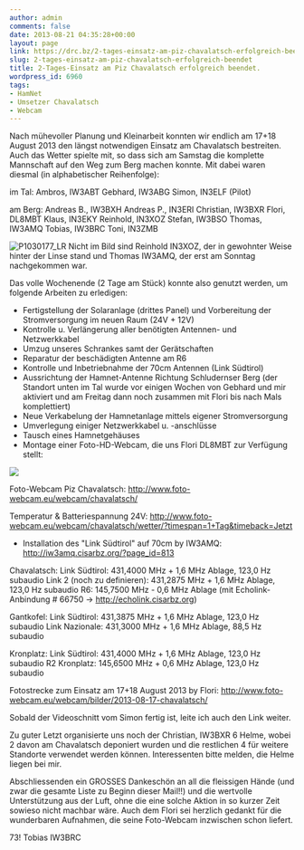 ```yaml
---
author: admin
comments: false
date: 2013-08-21 04:35:28+00:00
layout: page
link: https://drc.bz/2-tages-einsatz-am-piz-chavalatsch-erfolgreich-beendet/
slug: 2-tages-einsatz-am-piz-chavalatsch-erfolgreich-beendet
title: 2-Tages-Einsatz am Piz Chavalatsch erfolgreich beendet.
wordpress_id: 6960
tags:
- HamNet
- Umsetzer Chavalatsch
- Webcam
---
```


Nach mühevoller Planung und Kleinarbeit konnten wir endlich am 17+18 August 2013 den längst notwendigen Einsatz am Chavalatsch bestreiten.
Auch das Wetter spielte mit, so dass sich am Samstag die komplette Mannschaft auf den Weg zum Berg machen konnte.
Mit dabei waren diesmal (in alphabetischer Reihenfolge):

im Tal:
Ambros, IW3ABT
Gebhard, IW3ABG
Simon, IN3ELF (Pilot)

am Berg:
Andreas B., IW3BXH
Andreas P., IN3ERI
Christian, IW3BXR
Flori, DL8MBT
Klaus, IN3EKY
Reinhold, IN3XOZ
Stefan, IW3BSO
Thomas, IW3AMQ
Tobias, IW3BRC
Toni, IN3ZMB

![P1030177_LR](https://drc.bz/wp-content/uploads/2013/08/P1030177_LR.jpg)
Nicht im Bild sind Reinhold IN3XOZ, der in gewohnter Weise hinter der Linse stand und Thomas IW3AMQ, der erst am Sonntag nachgekommen war.

Das volle Wochenende (2 Tage am Stück) konnte also genutzt werden, um folgende Arbeiten zu erledigen:

- Fertigstellung der Solaranlage (drittes Panel) und Vorbereitung der Stromversorgung im neuen Raum (24V + 12V)
- Kontrolle u. Verlängerung aller benötigten Antennen- und Netzwerkkabel
- Umzug unseres Schrankes samt der Gerätschaften
- Reparatur der beschädigten Antenne am R6
- Kontrolle und Inbetriebnahme der 70cm Antennen (Link Südtirol)
- Aussrichtung der Hamnet-Antenne Richtung Schludernser Berg
(der Standort unten im Tal wurde vor einigen Wochen von Gebhard und mir aktiviert und am Freitag dann noch zusammen mit Flori bis nach Mals komplettiert)
- Neue Verkabelung der Hamnetanlage mittels eigener Stromversorgung
- Umverlegung einiger Netzwerkkabel u. -anschlüsse
- Tausch eines Hamnetgehäuses
- Montage einer Foto-HD-Webcam, die uns Flori DL8MBT zur Verfügung stellt:

[![](http://www.foto-webcam.eu/webcam/chavalatsch/current/400.jpg)](http://www.foto-webcam.eu/webcam/chavalatsch/)

Foto-Webcam Piz Chavalatsch:
http://www.foto-webcam.eu/webcam/chavalatsch/

Temperatur & Batteriespannung 24V:
http://www.foto-webcam.eu/webcam/chavalatsch/wetter/?timespan=1+Tag&timeback=Jetzt

- Installation des "Link Südtirol" auf 70cm by IW3AMQ:
http://iw3amq.cisarbz.org/?page_id=813

Chavalatsch:
Link Südtirol: 431,4000 MHz + 1,6 MHz Ablage, 123,0 Hz subaudio
Link 2 (noch zu definieren): 431,2875 MHz + 1,6 MHz Ablage, 123,0 Hz subaudio
R6: 145,7500 MHz - 0,6 MHz Ablage (mit Echolink-Anbindung # 66750 -> http://echolink.cisarbz.org)

Gantkofel:
Link Südtirol: 431,3875 MHz + 1,6 MHz Ablage, 123,0 Hz subaudio
Link Nazionale: 431,3000 MHz + 1,6 MHz Ablage, 88,5 Hz subaudio

Kronplatz:
Link Südtirol: 431,4000 MHz + 1,6 MHz Ablage, 123,0 Hz subaudio
R2 Kronplatz: 145,6500 MHz + 0,6 MHz Ablage, 123,0 Hz subaudio

Fotostrecke zum Einsatz am 17+18 August 2013 by Flori:
http://www.foto-webcam.eu/webcam/bilder/2013-08-17-chavalatsch/

Sobald der Videoschnitt vom Simon fertig ist, leite ich auch den Link weiter.

Zu guter Letzt organisierte uns noch der Christian, IW3BXR 6 Helme, wobei 2 davon am Chavalatsch deponiert wurden und die restlichen 4 für weitere Standorte verwendet werden können. Interessenten bitte melden, die Helme liegen bei mir.

Abschliessenden ein GROSSES Dankeschön an all die fleissigen Hände (und zwar die gesamte Liste zu Beginn dieser Mail!!) und die wertvolle Unterstützung aus der Luft, ohne die eine solche Aktion in so kurzer Zeit sowieso nicht machbar wäre. Auch dem Flori sei herzlich gedankt für die wunderbaren Aufnahmen, die seine Foto-Webcam inzwischen schon liefert.

73!
Tobias
IW3BRC
